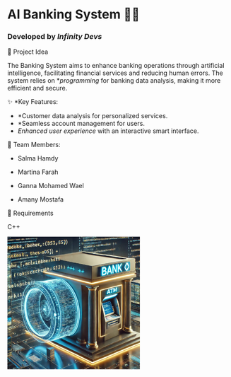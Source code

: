# AI Banking System 🏦🤖  
### Developed by *Infinity Devs*

📌 Project Idea

The Banking System aims to enhance banking operations through artificial intelligence, facilitating financial services and reducing human errors. The system relies on **programming* for banking data analysis, making it more efficient and secure.

✨ *Key Features:

- *Customer data analysis for personalized services.  
- *Seamless account management for users.  
- *Enhanced user experience* with an interactive smart interface.

👥 Team Members:

- Salma Hamdy

- Martina Farah

- Ganna Mohamed Wael

- Amany Mostafa


🔧 Requirements

C++

<img src="WhatsApp%20Image%202025-02-21%20at%201.58.34%20AM.jpeg" alt="Banking System" width="300"/>
